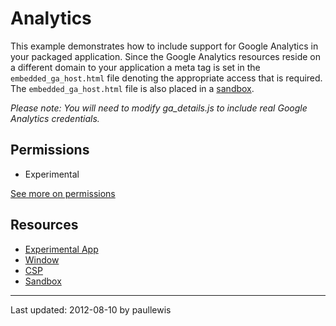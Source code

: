 # Analytics

This example demonstrates how to include support for Google Analytics in your
packaged application. Since the Google Analytics resources reside on a different domain to your
application a meta tag is set in the `embedded_ga_host.html` file denoting the
appropriate access that is required. The `embedded_ga_host.html` file is also
placed in a [sandbox](http://developer.chrome.com/trunk/apps/manifest.html#sandbox).

*Please note: You will need to modify ga_details.js to include real Google
Analytics credentials.*

## Permissions

* Experimental

[See more on permissions](http://developer.chrome.com/trunk/apps/manifest.html#permissions)

## Resources

* [Experimental App](http://developer.chrome.com/trunk/apps/experimental.app.html)
* [Window](http://developer.chrome.com/trunk/apps/app.window.html)
* [CSP](http://developer.chrome.com/trunk/apps/app_csp.html)
* [Sandbox](http://developer.chrome.com/trunk/apps/manifest.html#sandbox)

---
Last updated: 2012-08-10 by paullewis
